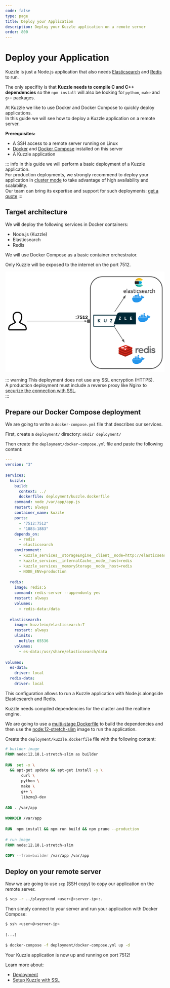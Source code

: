 ```yaml
---
code: false
type: page
title: Deploy your Application
description: Deploy your Kuzzle application on a remote server
order: 800
---
```


# Deploy your Application

Kuzzle is just a Node.js application that also needs [Elasticsearch](https://www.elastic.co/what-is/elasticsearch) and [Redis](https://redis.io/topics/introduction) to run.  

The only specifity is that **Kuzzle needs to compile C and C++ dependencies** so the `npm install` will also be looking for `python`, `make` and `g++` packages.   

At Kuzzle we like to use Docker and Docker Compose to quickly deploy applications.  
In this guide we will see how to deploy a Kuzzle application on a remote server.

**Prerequisites:**
  - A SSH access to a remote server running on Linux
  - [Docker](https://docs.docker.com/engine/install/) and [Docker Compose](https://docs.docker.com/compose/install/) installed on this server
  - A Kuzzle application

::: info
In this guide we will perform a basic deployment of a Kuzzle application.  
For production deployments, we strongly recommend to deploy your application in [cluster mode](/core/2/guides/some-link) to take advantage of high availability and scalability.  
Our team can bring its expertise and support for such deployments: [get a quote](https://info.kuzzle.io/contact-us)
:::

## Target architecture

We will deploy the following services in Docker containers:
 - Node.js (Kuzzle)
 - Elasticsearch
 - Redis

We will use Docker Compose as a basic container orchestrator.

Only Kuzzle will be exposed to the internet on the port 7512.

![Kuzzle basic single node deployment](./deploy-kuzzle-single-node.png)

::: warning
This deployment does not use any SSL encryption (HTTPS).  
A production deployment must include a reverse proxy like Nginx to [securize the connection with SSL](/core/2/guides/ssl).  
:::

## Prepare our Docker Compose deployment

We are going to write a `docker-compose.yml` file that describes our services.  

First, create a `deployment/` directory: `mkdir deployment/`

Then create the `deployment/docker-compose.yml` file and paste the following content:

```yaml
---
version: "3"

services:
  kuzzle:
    build:
      context: ../
      dockerfile: deployment/kuzzle.dockerfile
    command: node /var/app/app.js
    restart: always
    container_name: kuzzle
    ports:
      - "7512:7512"
      - "1883:1883"
    depends_on:
      - redis
      - elasticsearch
    environment:
      - kuzzle_services__storageEngine__client__node=http://elasticsearch:9200
      - kuzzle_services__internalCache__node__host=redis
      - kuzzle_services__memoryStorage__node__host=redis
      - NODE_ENV=production

  redis:
    image: redis:5
    command: redis-server --appendonly yes
    restart: always
    volumes:
      - redis-data:/data

  elasticsearch:
    image: kuzzleio/elasticsearch:7
    restart: always
    ulimits:
      nofile: 65536
    volumes:
      - es-data:/usr/share/elasticsearch/data

volumes:
  es-data:
    driver: local
  redis-data:
    driver: local
```

This configuration allows to run a Kuzzle application with Node.js alongside Elasticsearch and Redis.

Kuzzle needs compiled dependencies for the cluster and the realtime engine.  

We are going to use a [multi-stage Dockerfile](https://docs.docker.com/develop/develop-images/multistage-build/) to build the dependencies and then use the [node:12-stretch-slim](https://hub.docker.com/_/node?tab=description) image to run the application.

Create the `deployment/kuzzle.dockerfile` file with the following content:

```dockerfile
# builder image
FROM node:12.18.1-stretch-slim as builder

RUN  set -x \
  && apt-get update && apt-get install -y \
       curl \
       python \
       make \
       g++ \
       libzmq3-dev

ADD . /var/app

WORKDIR /var/app

RUN  npm install && npm run build && npm prune --production

# run image
FROM node:12.18.1-stretch-slim

COPY --from=builder /var/app /var/app

```

## Deploy on your remote server

Now we are going to use `scp` (SSH copy) to copy our application on the remote server.  

```bash
$ scp -r ../playground <user>@<server-ip>:.
```

Then simply connect to your server and run your application with Docker Compose:

```bash
$ ssh <user>@<server-ip>

[...]

$ docker-compose -f deployment/docker-compose.yml up -d
```

Your Kuzzle application is now up and running on port 7512!

Learn more about:
 - [Deployment](/core/2/api/some-links)
 - [Setup Kuzzle with SSL](/core/2/some-link)
